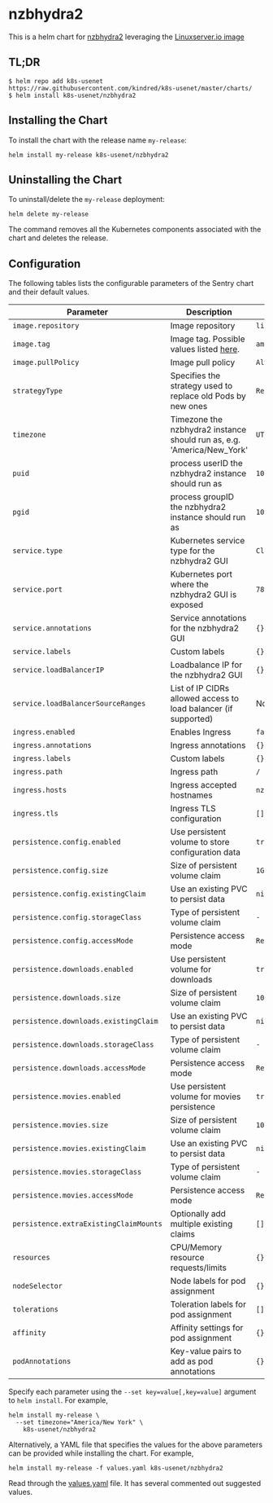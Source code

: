 # nzbhydra2

This is a helm chart for [nzbhydra2](https://github.com/nzbhydra2/nzbhydra2/) leveraging the [Linuxserver.io image](https://hub.docker.com/r/linuxserver/nzbhydra2/)

## TL;DR

```shell
$ helm repo add k8s-usenet https://raw.githubusercontent.com/kindred/k8s-usenet/master/charts/
$ helm install k8s-usenet/nzbhydra2
```

## Installing the Chart

To install the chart with the release name `my-release`:

```console
helm install my-release k8s-usenet/nzbhydra2
```

## Uninstalling the Chart

To uninstall/delete the `my-release` deployment:

```console
helm delete my-release
```

The command removes all the Kubernetes components associated with the chart and deletes the release.

## Configuration

The following tables lists the configurable parameters of the Sentry chart and their default values.

| Parameter                              | Description                                                                                     | Default                 |
| -------------------------------------- | ----------------------------------------------------------------------------------------------- | ----------------------- |
| `image.repository`                     | Image repository                                                                                | `linuxserver/nzbhydra2` |
| `image.tag`                            | Image tag. Possible values listed [here](https://hub.docker.com/r/linuxserver/nzbhydra2/tags/). | `amd64-latest`          |
| `image.pullPolicy`                     | Image pull policy                                                                               | `Always`                |
| `strategyType`                         | Specifies the strategy used to replace old Pods by new ones                                     | `Recreate`              |
| `timezone`                             | Timezone the nzbhydra2 instance should run as, e.g. 'America/New_York'                          | `UTC`                   |
| `puid`                                 | process userID the nzbhydra2 instance should run as                                             | `1001`                  |
| `pgid`                                 | process groupID the nzbhydra2 instance should run as                                            | `1001`                  |
| `service.type`                         | Kubernetes service type for the nzbhydra2 GUI                                                   | `ClusterIP`             |
| `service.port`                         | Kubernetes port where the nzbhydra2 GUI is exposed                                              | `7878`                  |
| `service.annotations`                  | Service annotations for the nzbhydra2 GUI                                                       | `{}`                    |
| `service.labels`                       | Custom labels                                                                                   | `{}`                    |
| `service.loadBalancerIP`               | Loadbalance IP for the nzbhydra2 GUI                                                            | `{}`                    |
| `service.loadBalancerSourceRanges`     | List of IP CIDRs allowed access to load balancer (if supported)                                 | None                    |
| `ingress.enabled`                      | Enables Ingress                                                                                 | `false`                 |
| `ingress.annotations`                  | Ingress annotations                                                                             | `{}`                    |
| `ingress.labels`                       | Custom labels                                                                                   | `{}`                    |
| `ingress.path`                         | Ingress path                                                                                    | `/`                     |
| `ingress.hosts`                        | Ingress accepted hostnames                                                                      | `nzbhydra2.local`       |
| `ingress.tls`                          | Ingress TLS configuration                                                                       | `[]`                    |
| `persistence.config.enabled`           | Use persistent volume to store configuration data                                               | `true`                  |
| `persistence.config.size`              | Size of persistent volume claim                                                                 | `1Gi`                   |
| `persistence.config.existingClaim`     | Use an existing PVC to persist data                                                             | `nil`                   |
| `persistence.config.storageClass`      | Type of persistent volume claim                                                                 | `-`                     |
| `persistence.config.accessMode`        | Persistence access mode                                                                         | `ReadWriteOnce`         |
| `persistence.downloads.enabled`        | Use persistent volume for downloads                                                             | `true`                  |
| `persistence.downloads.size`           | Size of persistent volume claim                                                                 | `10Gi`                  |
| `persistence.downloads.existingClaim`  | Use an existing PVC to persist data                                                             | `nil`                   |
| `persistence.downloads.storageClass`   | Type of persistent volume claim                                                                 | `-`                     |
| `persistence.downloads.accessMode`     | Persistence access mode                                                                         | `ReadWriteOnce`         |
| `persistence.movies.enabled`           | Use persistent volume for movies persistence                                                    | `true`                  |
| `persistence.movies.size`              | Size of persistent volume claim                                                                 | `10Gi`                  |
| `persistence.movies.existingClaim`     | Use an existing PVC to persist data                                                             | `nil`                   |
| `persistence.movies.storageClass`      | Type of persistent volume claim                                                                 | `-`                     |
| `persistence.movies.accessMode`        | Persistence access mode                                                                         | `ReadWriteOnce`         |
| `persistence.extraExistingClaimMounts` | Optionally add multiple existing claims                                                         | `[]`                    |
| `resources`                            | CPU/Memory resource requests/limits                                                             | `{}`                    |
| `nodeSelector`                         | Node labels for pod assignment                                                                  | `{}`                    |
| `tolerations`                          | Toleration labels for pod assignment                                                            | `[]`                    |
| `affinity`                             | Affinity settings for pod assignment                                                            | `{}`                    |
| `podAnnotations`                       | Key-value pairs to add as pod annotations                                                       | `{}`                    |

Specify each parameter using the `--set key=value[,key=value]` argument to `helm install`. For example,

```console
helm install my-release \
  --set timezone="America/New York" \
    k8s-usenet/nzbhydra2
```

Alternatively, a YAML file that specifies the values for the above parameters can be provided while installing the chart. For example,

```console
helm install my-release -f values.yaml k8s-usenet/nzbhydra2
```

Read through the [values.yaml](values.yaml) file. It has several commented out suggested values.
